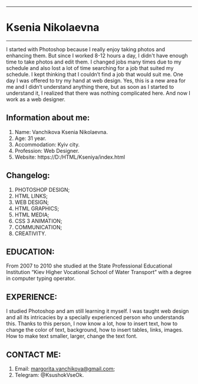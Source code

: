 -----------------------
# Ksenia Nikolaevna
-----------------------
I started with Photoshop because I really enjoy taking photos and enhancing them. But since I worked 8-12 hours a day, I didn't have enough time to take photos and edit them. I changed jobs many times due to my schedule and also lost a lot of time searching for a job that suited my schedule. I kept thinking that I couldn’t find a job that would suit me. One day I was offered to try my hand at web design. Yes, this is a new area for me and I didn’t understand anything there, but as soon as I started to understand it, I realized that there was nothing complicated here. And now I work as a web designer.


Information about me:
-----------------------
1) Name: Vanchikova Ksenia Nikolaevna.
2) Age:	31 year.
3) Accommodation: Kyiv city.
4) Profession: Web Designer.
5) Website: https://D:/HTML/Kseniya/index.html

Changelog:
-----------------------
1) PHOTOSHOP DESIGN;
2) HTML LINKS;
3) WEB DESIGN;
4) HTML GRAPHICS;
5) HTML MEDIA;
6) CSS 3 ANIMATION;
7) COMMUNICATION;
8) CREATIVITY.


EDUCATION:
-----------------------
From 2007 to 2010 she studied at the State Professional Educational Institution “Kiev Higher Vocational School of Water Transport” with a degree in computer typing operator.

EXPERIENCE:
-----------------------
I studied Photoshop and am still learning it myself. I was taught web design and all its intricacies by a specially experienced person who understands this. Thanks to this person, I now know a lot, how to insert text, how to change the color of text, background, how to insert tables, links, images. How to make text smaller, larger, change the text font.

CONTACT ME:
-----------------------
1) Email:
margorita.vanchikova@gmail.com;
2) Telegram:
@KsushokVseOk.
